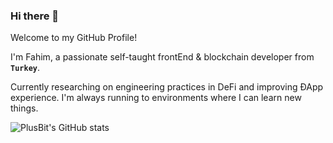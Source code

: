 ### Hi there 👋

Welcome to my GitHub Profile!

I'm Fahim, a passionate self-taught frontEnd & blockchain developer from **`Turkey`**.

Currently researching on engineering practices in DeFi and improving ÐApp experience. I'm always running to environments where I can learn new things.


![PlusBit's GitHub stats](https://github-readme-stats.vercel.app/api?username=PlusBitPos&show_icons=true&theme=react)
